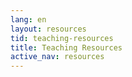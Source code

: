 ```yaml
---
lang: en
layout: resources
tid: teaching-resources
title: Teaching Resources
active_nav: resources
---
```


